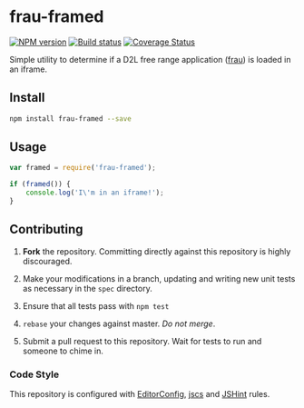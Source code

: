 # frau-framed

[![NPM version][npm-image]][npm-url]
[![Build status][ci-image]][ci-url]
[![Coverage Status][coverage-image]][coverage-url]

Simple utility to determine if a D2L free range application
([frau](https://www.npmjs.com/browse/keyword/frau)) is loaded in an iframe.

## Install
```sh
npm install frau-framed --save
```

## Usage
```js
var framed = require('frau-framed');

if (framed()) {
	console.log('I\'m in an iframe!');
}
```

## Contributing

1. **Fork** the repository. Committing directly against this repository is
   highly discouraged.

2. Make your modifications in a branch, updating and writing new unit tests
   as necessary in the `spec` directory.

3. Ensure that all tests pass with `npm test`

4. `rebase` your changes against master. *Do not merge*.

5. Submit a pull request to this repository. Wait for tests to run and someone
   to chime in.

### Code Style

This repository is configured with [EditorConfig][EditorConfig], [jscs][jscs]
and [JSHint][JSHint] rules.


[npm-url]: https://npmjs.org/package/frau-framed
[npm-image]: https://img.shields.io/npm/v/frau-framed.svg
[ci-image]: https://img.shields.io/travis/Brightspace/frau-framed/master.svg
[ci-url]: https://travis-ci.org/Brightspace/frau-framed
[coverage-image]: https://img.shields.io/coveralls/Brightspace/frau-framed/master.svg
[coverage-url]: https://coveralls.io/r/Brightspace/frau-framed?branch=master

[EditorConfig]: http://editorconfig.org/
[jscs]: http://jscs.info/
[JSHint]: http://jshint.com/
